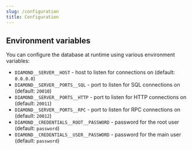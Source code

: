 ```yaml
---
slug: /configuration
title: Configuration
---
```


## Environment variables

You can configure the database at runtime using various environment variables:

- `DIAMOND__SERVER__HOST` -
  host to listen for connections on
  (default: `0.0.0.0`)
- `DIAMOND__SERVER__PORTS__SQL` -
  port to listen for SQL connections on
  (default: `20010`)
- `DIAMOND__SERVER__PORTS__HTTP` -
  port to listen for HTTP connections on
  (default: `20011`)
- `DIAMOND__SERVER__PORTS__RPC` -
  port to listen for RPC connections on
  (default: `20012`)
- `DIAMOND__CREDENTIALS__ROOT__PASSWORD` -
  password for the root user
  (default: `password`)
- `DIAMOND__CREDENTIALS__USER__PASSWORD` -
  password for the main user
  (default: `password`)

